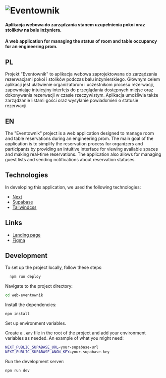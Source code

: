 # ![Eventownik](https://github.com/Solvro/web-eventownik/blob/main/src/assets/eventownik_readme.png?raw=true)  

#### Aplikacja webowa do zarządzania stanem uzupełnienia pokoi oraz stolików na balu inżyniera.

#### A web application for managing the status of room and table occupancy for an engineering prom.

## PL
Projekt "Eventownik" to aplikacja webowa zaprojektowana do zarządzania rezerwacjami pokoi i stolików podczas balu inżynierskiego. Głównym celem aplikacji jest ułatwienie organizatorom i uczestnikom procesu rezerwacji, zapewniając intuicyjny interfejs do przeglądania dostępnych miejsc oraz dokonywania rezerwacji w czasie rzeczywistym. Aplikacja umożliwia także zarządzanie listami gości oraz wysyłanie powiadomień o statusie rezerwacji.

## EN
The "Eventownik" project is a web application designed to manage room and table reservations during an engineering prom. The main goal of the application is to simplify the reservation process for organizers and participants by providing an intuitive interface for viewing available spaces and making real-time reservations. The application also allows for managing guest lists and sending notifications about reservation statuses.

## Technologies
In developing this application, we used the following technologies:
* [Next](https://github.com/Solvro/web-eventownik/blob/main/src/assets/next_logo.png?raw=true)
* [Supabase](https://github.com/Solvro/web-eventownik/blob/main/src/assets/supabase_logo.png?raw=true)
* [Tailwindcss](https://github.com/Solvro/web-eventownik/blob/main/src/assets/tailwind_logo.png?raw=true)


## Links

* [Landing page](https://eventownik.solvro.pl/)
* [Figma](https://www.figma.com/design/WQW5P6ip5O7wycmwvFanUW/Eventownik---Main-Design?node-id=114-12150&t=81tGiOo09ZUwJfFj-0)

## Development
To set up the project locally, follow these steps:

```bash
  npm run deploy
```
Navigate to the project directory:

```bash
cd web-eventownik
```
Install the dependencies:
```bash
npm install
```
Set up environment variables.

Create a `.env` file in the root of the project and add your environment variables as needed. An example of what you might need:

```bash
NEXT_PUBLIC_SUPABASE_URL=your-supabase-url
NEXT_PUBLIC_SUPABASE_ANON_KEY=your-supabase-key
```
Run the development server:

```bash
npm run dev
```
